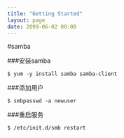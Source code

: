 ```yaml
---
title: "Getting Started"
layout: page
date: 2099-06-02 00:00
---
```


#samba

###安装samba
```
$ yum -y install samba samba-client
```

###添加用户
```
$ smbpasswd -a newuser
```

###重启服务
```
$ /etc/init.d/smb restart
```
